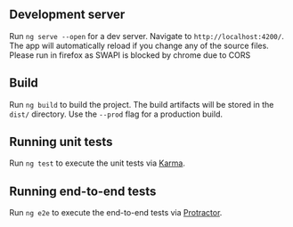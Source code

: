 ## Development server

Run `ng serve --open` for a dev server. Navigate to `http://localhost:4200/`. The app will automatically reload if you change any of the source files. Please run in firefox as SWAPI is blocked by chrome due to CORS

## Build

Run `ng build` to build the project. The build artifacts will be stored in the `dist/` directory. Use the `--prod` flag for a production build.

## Running unit tests

Run `ng test` to execute the unit tests via [Karma](https://karma-runner.github.io).

## Running end-to-end tests

Run `ng e2e` to execute the end-to-end tests via [Protractor](http://www.protractortest.org/).
